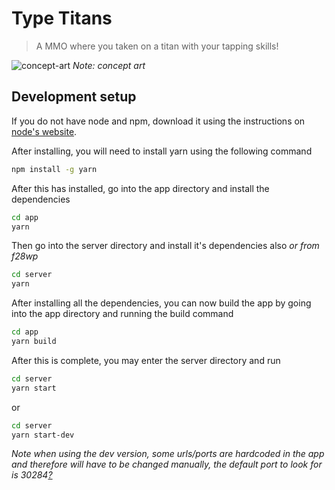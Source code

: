 # Type Titans
> A MMO where you taken on a titan with your tapping skills!


![concept-art](https://i.imgur.com/A7MT8Yf.png)
_Note: concept art_
## Development setup
If you do not have node and npm, download it using the instructions on [node's website](https://nodejs.org/en/).

After installing, you will need to install yarn using the following command
```sh
npm install -g yarn
```

After this has installed, go into the app directory and install the dependencies
```sh
cd app
yarn
```

Then go into the server directory and install it's dependencies also
_or from f28wp_
```sh
cd server
yarn
```

After installing all the dependencies, you can now build the app by going into the app directory and running the build command
```sh
cd app
yarn build
```
After this is complete, you may enter the server directory and run
```sh
cd server
yarn start
```

or

```sh
cd server
yarn start-dev
```
_Note when using the dev version, some urls/ports are hardcoded in the app and therefore will have to be changed manually, the default port to look for is 30284[?](https://www.random.org/integers/?num=1&min=5001&max=49151&col=5&base=10&format=html&rnd=)_